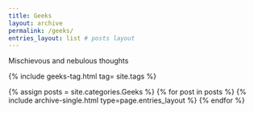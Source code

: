 ```yaml
---
title: Geeks
layout: archive
permalink: /geeks/
entries_layout: list # posts layout
---
```

Mischievous and nebulous thoughts

{% include geeks-tag.html tag= site.tags %}

<!--posts-->
{% assign posts = site.categories.Geeks %}
{% for post in posts %} 
    {% include archive-single.html type=page.entries_layout %} 
{% endfor %}

<br/>